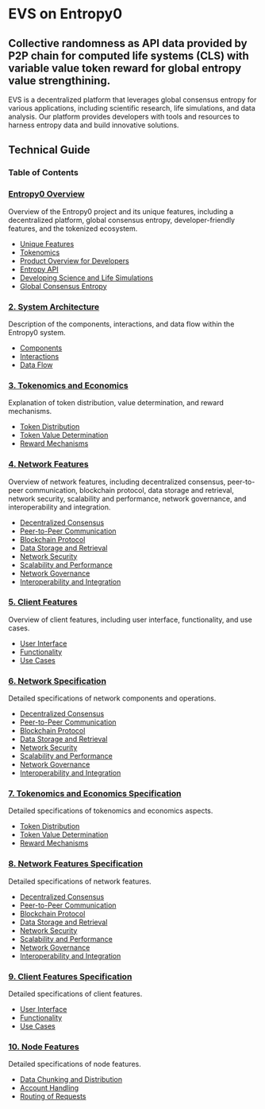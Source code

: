 # EVS on Entropy0 
## Collective randomness as API data provided by P2P chain for computed life systems (CLS) with variable value token reward for global entropy value strengthining.
EVS is a decentralized platform that leverages global consensus entropy for various applications, including scientific research, life simulations, and data analysis. Our platform provides developers with tools and resources to harness entropy data and build innovative solutions.

## Technical Guide
### Table of Contents

### [Entropy0 Overview](#0-entropy0-overview)
Overview of the Entropy0 project and its unique features, including a decentralized platform, global consensus entropy, developer-friendly features, and the tokenized ecosystem.
   - [Unique Features](#unique-features)
   - [Tokenomics](#tokenomics)
   - [Product Overview for Developers](#product-overview-for-developers)
   - [Entropy API](#entropy-api)
   - [Developing Science and Life Simulations](#developing-science-and-life-simulations)
   - [Global Consensus Entropy](#global-consensus-entropy)

### [2. System Architecture](#2-system-architecture)
Description of the components, interactions, and data flow within the Entropy0 system.
   - [Components](#components)
   - [Interactions](#interactions)
   - [Data Flow](#data-flow)

### [3. Tokenomics and Economics](#3-tokenomics-and-economics)
Explanation of token distribution, value determination, and reward mechanisms.
   - [Token Distribution](#token-distribution)
   - [Token Value Determination](#token-value-determination)
   - [Reward Mechanisms](#reward-mechanisms)

### [4. Network Features](#4-network-features)
Overview of network features, including decentralized consensus, peer-to-peer communication, blockchain protocol, data storage and retrieval, network security, scalability and performance, network governance, and interoperability and integration.
   - [Decentralized Consensus](#decentralized-consensus)
   - [Peer-to-Peer Communication](#peer-to-peer-communication)
   - [Blockchain Protocol](#blockchain-protocol)
   - [Data Storage and Retrieval](#data-storage-and-retrieval)
   - [Network Security](#network-security)
   - [Scalability and Performance](#scalability-and-performance)
   - [Network Governance](#network-governance)
   - [Interoperability and Integration](#interoperability-and-integration)

### [5. Client Features](#5-client-features)
Overview of client features, including user interface, functionality, and use cases.
   - [User Interface](#user-interface)
   - [Functionality](#functionality)
   - [Use Cases](#use-cases)

### [6. Network Specification](#6-network-specification)
Detailed specifications of network components and operations.
   - [Decentralized Consensus](#decentralized-consensus)
   - [Peer-to-Peer Communication](#peer-to-peer-communication)
   - [Blockchain Protocol](#blockchain-protocol)
   - [Data Storage and Retrieval](#data-storage-and-retrieval)
   - [Network Security](#network-security)
   - [Scalability and Performance](#scalability-and-performance)
   - [Network Governance](#network-governance)
   - [Interoperability and Integration](#interoperability-and-integration)

### [7. Tokenomics and Economics Specification](#7-tokenomics-and-economics-specification)
Detailed specifications of tokenomics and economics aspects.
   - [Token Distribution](#token-distribution)
   - [Token Value Determination](#token-value-determination)
   - [Reward Mechanisms](#reward-mechanisms)

### [8. Network Features Specification](#8-network-features-specification)
Detailed specifications of network features.
   - [Decentralized Consensus](#decentralized-consensus)
   - [Peer-to-Peer Communication](#peer-to-peer-communication)
   - [Blockchain Protocol](#blockchain-protocol)
   - [Data Storage and Retrieval](#data-storage-and-retrieval)
   - [Network Security](#network-security)
   - [Scalability and Performance](#scalability-and-performance)
   - [Network Governance](#network-governance)
   - [Interoperability and Integration](#interoperability-and-integration)

### [9. Client Features Specification](#9-client-features-specification)
Detailed specifications of client features.
   - [User Interface](#user-interface)
   - [Functionality](#functionality)
   - [Use Cases](#use-cases)

### [10. Node Features](#10-node-features)
Detailed specifications of node features.
   - [Data Chunking and Distribution](#data-chunking-and-distribution)
   - [Account Handling](#account-handling)
   - [Routing of Requests](#routing-of-requests)
